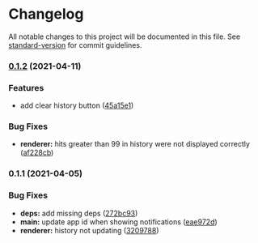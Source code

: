 # Changelog

All notable changes to this project will be documented in this file. See [standard-version](https://github.com/conventional-changelog/standard-version) for commit guidelines.

### [0.1.2](https://github.com/tymmesyde/dolem/compare/v0.1.1...v0.1.2) (2021-04-11)


### Features

* add clear history button ([45a15e1](https://github.com/tymmesyde/dolem/commit/45a15e1f7f13beb92a829fe193c0180331deb013))


### Bug Fixes

* **renderer:** hits greater than 99 in history were not displayed correctly ([af228cb](https://github.com/tymmesyde/dolem/commit/af228cbff847f38cc69acdde3b41dac06916cbf8))

### 0.1.1 (2021-04-05)


### Bug Fixes

* **deps:** add missing deps ([272bc93](https://github.com/tymmesyde/dolem/commit/272bc93ddbc705347a1b7e52902fa8a156046e73))
* **main:** update app id when showing notifications ([eae972d](https://github.com/tymmesyde/dolem/commit/eae972d5943b3e3dae322580883e451a70340ea7))
* **renderer:** history not updating ([3209788](https://github.com/tymmesyde/dolem/commit/3209788eefe58a254a47d72c96090eb4f733d8c6))
